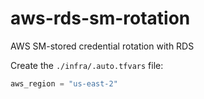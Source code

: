 # aws-rds-sm-rotation

AWS SM-stored credential rotation with RDS

Create the `./infra/.auto.tfvars` file:

```terraform
aws_region = "us-east-2"
```